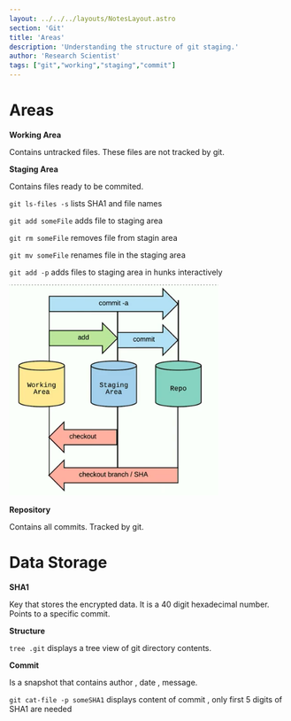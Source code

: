 ```yaml
---
layout: ../../../layouts/NotesLayout.astro
section: 'Git'
title: 'Areas'
description: 'Understanding the structure of git staging.'
author: 'Research Scientist'
tags: ["git","working","staging","commit"]
---
```


# Areas

**Working Area**

Contains untracked files. These files are not tracked by git.

**Staging Area**

Contains files ready to be commited.

`git ls-files -s` lists SHA1 and file names

`git add someFile` adds file to staging area

`git rm someFile` removes file from stagin area

`git mv someFile` renames file in the staging area

`git add -p` adds files to staging area in hunks interactively

![moving](../../../../public/git-areas.png)

**Repository**

Contains all commits. Tracked by git.

# Data Storage

**SHA1**

Key that stores the encrypted data. It is a 40 digit hexadecimal number.
Points to a specific commit.

**Structure**

`tree .git` displays a tree view of git directory contents.

**Commit**

Is a snapshot that contains author , date , message.

`git cat-file -p someSHA1` displays content of commit , only first 5 digits of SHA1 are needed
